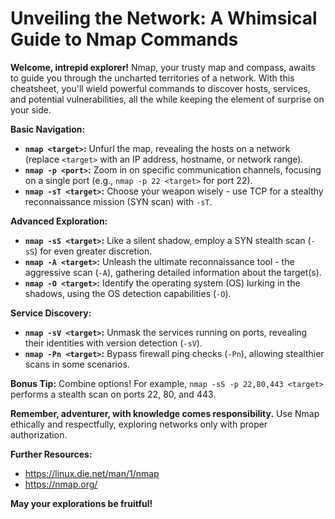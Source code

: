 # Unveiling the Network: A Whimsical Guide to Nmap Commands

**Welcome, intrepid explorer!** Nmap, your trusty map and compass, awaits to guide you through the uncharted territories of a network. With this cheatsheet, you'll wield powerful commands to discover hosts, services, and potential vulnerabilities, all the while keeping the element of surprise on your side.

**Basic Navigation:**

- **`nmap <target>`:** Unfurl the map, revealing the hosts on a network (replace `<target>` with an IP address, hostname, or network range).
- **`nmap -p <port>`:** Zoom in on specific communication channels, focusing on a single port (e.g., `nmap -p 22 <target>` for port 22).
- **`nmap -sT <target>`:** Choose your weapon wisely - use TCP for a stealthy reconnaissance mission (SYN scan) with `-sT`.

**Advanced Exploration:**

- **`nmap -sS <target>`:** Like a silent shadow, employ a SYN stealth scan (`-sS`) for even greater discretion.
- **`nmap -A <target>`:** Unleash the ultimate reconnaissance tool - the aggressive scan (`-A`), gathering detailed information about the target(s).
- **`nmap -O <target>`:** Identify the operating system (OS) lurking in the shadows, using the OS detection capabilities (`-O`).

**Service Discovery:**

- **`nmap -sV <target>`:** Unmask the services running on ports, revealing their identities with version detection (`-sV`).
- **`nmap -Pn <target>`:** Bypass firewall ping checks (`-Pn`), allowing stealthier scans in some scenarios.

**Bonus Tip:** Combine options! For example, `nmap -sS -p 22,80,443 <target>` performs a stealth scan on ports 22, 80, and 443.

**Remember, adventurer, with knowledge comes responsibility.** Use Nmap ethically and respectfully, exploring networks only with proper authorization.

**Further Resources:**

- https://linux.die.net/man/1/nmap
- https://nmap.org/

**May your explorations be fruitful!**
